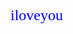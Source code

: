 <!DOCTYPE html>
<html>
<head>
<style>
.custom {
 font-family: Verdana;
 color: blue;
 font-size: 24px;
}
</style>
</head>
<body>

<p><span class="custom">iloveyou</span></p>

</body>
</html>
